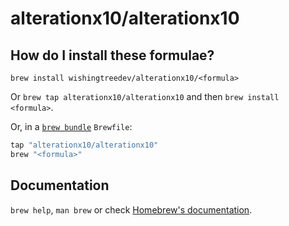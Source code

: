 # alterationx10/alterationx10

## How do I install these formulae?

`brew install wishingtreedev/alterationx10/<formula>`

Or `brew tap alterationx10/alterationx10` and then `brew install <formula>`.

Or, in a [`brew bundle`](https://github.com/Homebrew/homebrew-bundle) `Brewfile`:

```ruby
tap "alterationx10/alterationx10"
brew "<formula>"
```

## Documentation

`brew help`, `man brew` or check [Homebrew's documentation](https://docs.brew.sh).
